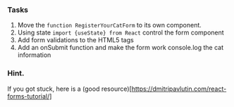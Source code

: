 ### Tasks

1. Move the `function RegisterYourCatForm` to its own component.
2. Using state `import {useState} from React` control the form component
3. Add form validations to the HTML5 tags
4. Add an onSubmit function and make the form work console.log the cat information

### Hint.

If you got stuck, here is a (good resource)[https://dmitripavlutin.com/react-forms-tutorial/]
